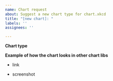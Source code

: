 ```yaml
---
name: Chart request
about: Suggest a new chart type for chart.xkcd
title: "[new chart]: "
labels: ''
assignees: ''

---
```


**Chart type**

**Example of how the chart looks in other chart libs**

- link

- screenshot

